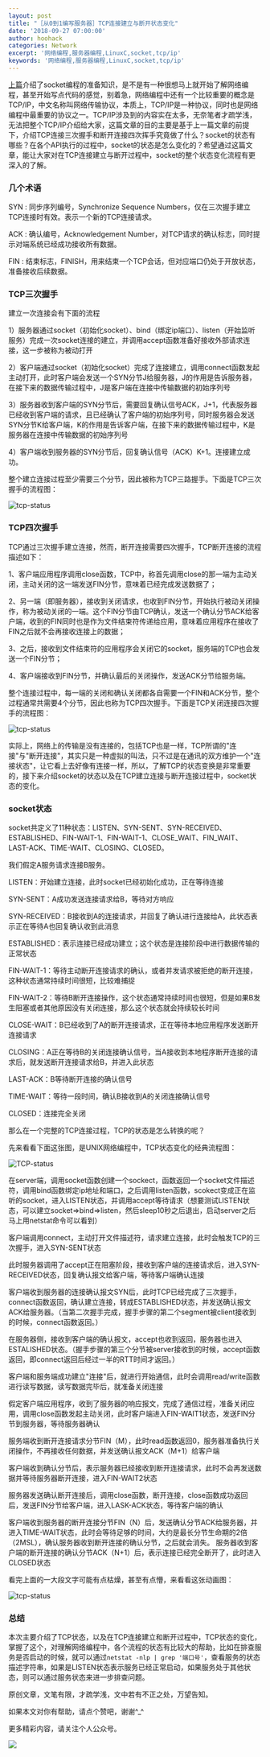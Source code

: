 ```yaml
---
layout: post
title: "［从0到1编写服务器］TCP连接建立与断开状态变化"
date: '2018-09-27 07:00:00'
author: hoohack
categories: Network
excerpt: '网络编程,服务器编程,LinuxC,socket,tcp/ip'
keywords: '网络编程,服务器编程,LinuxC,socket,tcp/ip'
---
```



[上篇](http://www.hoohack.me/2018/09/05/webserver-zero-to-one-basic)介绍了socket编程的准备知识，是不是有一种很想马上就开始了解网络编程，甚至开始写点代码的感觉，别着急，网络编程中还有一个比较重要的概念是TCP/IP，中文名称叫网络传输协议，本质上，TCP/IP是一种协议，同时也是网络编程中最重要的协议之一。TCP/IP涉及到的内容实在太多，无奈笔者才疏学浅，无法把整个TCP/IP介绍给大家，这篇文章的目的主要是基于上一篇文章的前提下，介绍TCP连接三次握手和断开连接四次挥手究竟做了什么？socket的状态有哪些？在各个API执行的过程中，socket的状态是怎么变化的？希望通过这篇文章，能让大家对在TCP连接建立与断开过程中，socket的整个状态变化流程有更深入的了解。

### 几个术语

SYN : 同步序列编号，Synchronize Sequence Numbers，仅在三次握手建立TCP连接时有效。表示一个新的TCP连接请求。 

ACK : 确认编号，Acknowledgement Number，对TCP请求的确认标志，同时提示对端系统已经成功接收所有数据。 

FIN : 结束标志，FINISH，用来结束一个TCP会话，但对应端口仍处于开放状态，准备接收后续数据。 

<!--more-->

### TCP三次握手

建立一次连接会有下面的流程

1）服务器通过socket（初始化socket）、bind（绑定ip端口）、listen（开始监听服务）完成一次socket连接的建立，并调用accept函数准备好接收外部请求连接，这一步被称为被动打开

2）客户端通过socket（初始化socket）完成了连接建立，调用connect函数发起主动打开，此时客户端会发送一个SYN分节J给服务器，J的作用是告诉服务器，在接下来的数据传输过程中，J是客户端在连接中传输数据的初始序列号

3）服务器收到客户端的SYN分节后，需要回复确认信号ACK，J+1，代表服务器已经收到客户端的请求，且已经确认了客户端的初始序列号，同时服务器会发送SYN分节K给客户端，K的作用是告诉客户端，在接下来的数据传输过程中，K是服务器在连接中传输数据的初始序列号

4）客户端收到服务器的SYN分节后，回复确认信号（ACK）K+1。连接建立成功。

整个建立连接过程至少需要三个分节，因此被称为TCP三路握手。下面是TCP三次握手的流程图：

![tcp-status](http://localhost:4000/assets/images/2018/09/tcp-3shake.gif)



### TCP四次握手

TCP通过三次握手建立连接，然而，断开连接需要四次握手，TCP断开连接的流程描述如下：

1、客户端应用程序调用close函数，TCP中，称首先调用close的那一端为主动关闭，主动关闭的这一端发送FIN分节，意味着已经完成发送数据了；

2、另一端（即服务器），接收到关闭请求，也收到FIN分节，开始执行被动关闭操作，称为被动关闭的一端。这个FIN分节由TCP确认，发送一个确认分节ACK给客户端，收到的FIN同时也是作为文件结束符传递给应用，意味着应用程序在接收了FIN之后就不会再接收连接上的数据；

3、之后，接收到文件结束符的应用程序会关闭它的socket，服务端的TCP也会发送一个FIN分节；

4、客户端接收到FIN分节，并确认最后的关闭操作，发送ACK分节给服务端。

整个连接过程中，每一端的关闭和确认关闭都各自需要一个FIN和ACK分节，整个过程通常共需要4个分节，因此也称为TCP四次握手。下面是TCP关闭连接四次握手的流程图：

![tcp-status](http://localhost:4000/assets/images/2018/09/tcp-4shake.gif)



实际上，网络上的传输是没有连接的，包括TCP也是一样，TCP所谓的"连接"与"断开连接"，其实只是一种虚拟的叫法，只不过是在通讯的双方维护一个"连接状态"，让它看上去好像有连接一样，所以，了解TCP的状态变换是非常重要的，接下来介绍socket的状态以及在TCP建立连接与断开连接过程中，socket状态的变化。

### socket状态

socket共定义了11种状态：LISTEN、SYN-SENT、SYN-RECEIVED、ESTABLISHED、FIN-WAIT-1、FIN-WAIT-1、CLOSE_WAIT、FIN_WAIT、LAST-ACK、TIME-WAIT、CLOSING、CLOSED。

我们假定A服务请求连接B服务。

LISTEN：开始建立连接，此时socket已经初始化成功，正在等待连接

SYN-SENT：A成功发送连接请求给B，等待对方响应

SYN-RECEIVED：B接收到A的连接请求，并回复了确认进行连接给A，此状态表示正在等待A也回复确认收到此消息

ESTABLISHED：表示连接已经成功建立；这个状态是连接阶段中进行数据传输的正常状态

FIN-WAIT-1：等待主动断开连接请求的确认，或者并发请求被拒绝的断开连接，这种状态通常持续时间很短，比较难捕捉

FIN-WAIT-2：等待B断开连接操作，这个状态通常持续时间也很短，但是如果B发生阻塞或者其他原因没有关闭连接，那么这个状态就会持续较长时间

CLOSE-WAIT：B已经收到了A的断开连接请求，正在等待本地应用程序发送断开连接请求

CLOSING：A正在等待B的关闭连接确认信号，当A接收到本地程序断开连接的请求后，就发送断开连接请求给B，并进入此状态

LAST-ACK：B等待断开连接的确认信号

TIME-WAIT：等待一段时间，确认B接收到A的关闭连接确认信号

CLOSED：连接完全关闭

那么在一个完整的TCP连接过程，TCP的状态是怎么转换的呢？

先来看看下面这张图，是UNIX网络编程中，TCP状态变化的经典流程图：

![TCP-status](http://localhost:4000/assets/images/2018/09/tcp-classic.png)

在server端，调用socket函数创建一个sockect，函数返回一个socket文件描述符，调用bind函数绑定ip地址和端口，之后调用listen函数，scokect变成正在监听的socket，进入LISTEN状态，并调用accept等待请求（想要测试LISTEN状态，可以建立socket=>bind=>listen，然后sleep10秒之后退出，启动server之后马上用netstat命令可以看到）

客户端调用connect，主动打开文件描述符，请求建立连接，此时会触发TCP的三次握手，进入SYN-SENT状态

此时服务器调用了accept正在阻塞阶段，接收到客户端的连接请求后，进入SYN-RECEIVED状态，回复确认报文给客户端，等待客户端确认连接

客户端收到服务器的连接确认报文SYN后，此时TCP已经完成了三次握手，connect函数返回，确认建立连接，转成ESTABLISHED状态，并发送确认报文ACK给服务器。（当第二次握手完成，握手步骤的第二个segment被client接收到的时候，connect函数返回。）

在服务器侧，接收到客户端的确认报文，accept也收到返回，服务器也进入ESTALISHED状态。（握手步骤的第三个分节被server接收到的时候，accept函数返回，即connect返回后经过一半的RTT时间才返回。）

客户端和服务端成功建立"连接"后，就进行开始通信，此时会调用read/write函数进行读写数据，读写数据完毕后，就准备关闭连接

假定客户端应用程序，收到了服务器的响应报文，完成了通信过程，准备关闭应用，调用close函数发起主动关闭，此时客户端进入FIN-WAIT1状态，发送FIN分节到服务器，等待服务器确认

服务端收到断开连接请求分节FIN（M），此时read函数返回0，服务器准备执行关闭操作，不再接收任何数据，并发送确认报文ACK（M+1）给客户端

客户端收到确认分节后，表示服务器已经接收到断开连接请求，此时不会再发送数据并等待服务器断开连接，进入FIN-WAIT2状态

服务器发送确认断开连接后，调用close函数，断开连接，close函数成功返回后，发送FIN分节给客户端，进入LASK-ACK状态，等待客户端的确认

客户端收到服务器的断开连接分节FIN（N）后，发送确认分节ACK给服务器，并进入TIME-WAIT状态，此时会等待足够的时间，大约是最长分节生命期的2倍（2MSL），确认服务器收到断开连接的确认分节，之后就会消失。 服务器收到客户端的断开连接的确认分节ACK（N+1）后，表示连接已经完全断开了，此时进入CLOSED状态 

看完上面的一大段文字可能有点枯燥，甚至有点懵，来看看这张动画图：

![tcp-status](http://localhost:4000/assets/images/2018/09/tcp-status.gif)

### 总结

本次主要介绍了TCP状态，以及在TCP连接建立和断开过程中，TCP状态的变化，掌握了这个，对理解网络编程中，各个流程的状态有比较大的帮助，比如在排查服务是否启动的时候，就可以通过`netstat -nlp | grep '端口号'`，查看服务的状态描述字符串，如果是LISTEN状态表示服务已经正常启动，如果服务处于其他状态，则可以通过服务状态来进一步排查问题。

原创文章，文笔有限，才疏学浅，文中若有不正之处，万望告知。

如果本文对你有帮助，请点个赞吧，谢谢^_^

更多精彩内容，请关注个人公众号。

![](http://www.hoohack.me/assets/images/qrcode.jpg)